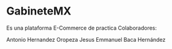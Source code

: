 # GabineteMX
Es una plataforma E-Commerce de practica
Colaboradores:

Antonio Hernandez Oropeza
Jesus Emmanuel Baca Hernández